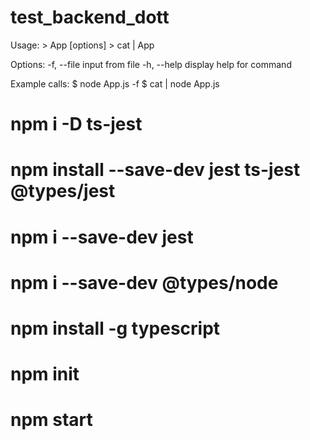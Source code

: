 # test_backend_dott

Usage:
	> App [options]
	> cat <path> | App

Options:
	 -f, --file <path>	input from file
	 -h, --help			display help for command

Example calls:
	$ node App.js -f <path>
	$ cat <path> | node App.js




# npm i -D ts-jest
# npm install --save-dev jest ts-jest @types/jest
# npm i --save-dev jest

# npm i --save-dev @types/node

# npm install -g typescript

# npm init

# npm start